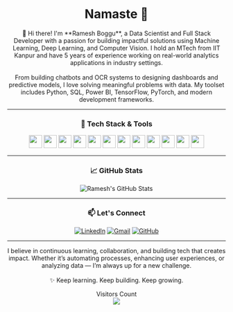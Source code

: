 <h1 align="center">Namaste 🙏</h1>

<p align="center">
👋 Hi there! I'm **Ramesh Boggu**, a Data Scientist and Full Stack Developer with a passion for building impactful solutions using Machine Learning, Deep Learning, and Computer Vision. I hold an MTech from IIT Kanpur and have 5 years of experience working on real-world analytics applications in industry settings.
<br><br>
From building chatbots and OCR systems to designing dashboards and predictive models, I love solving meaningful problems with data. My toolset includes Python, SQL, Power BI, TensorFlow, PyTorch, and modern development frameworks.
</p>

---

<h3 align="center">🚀 Tech Stack & Tools</h3>

<p align="center">
  <img src="https://cdn.jsdelivr.net/gh/devicons/devicon/icons/python/python-original.svg" width="30"/>
  <img src="https://cdn.jsdelivr.net/gh/devicons/devicon/icons/tensorflow/tensorflow-original.svg" width="30"/>
  <img src="https://cdn.jsdelivr.net/gh/devicons/devicon/icons/pytorch/pytorch-original.svg" width="30"/>
  <img src="https://cdn.jsdelivr.net/gh/devicons/devicon/icons/opencv/opencv-original.svg" width="30"/>
  <img src="https://cdn.jsdelivr.net/gh/devicons/devicon/icons/mysql/mysql-original.svg" width="30"/>
  <img src="https://cdn.jsdelivr.net/gh/devicons/devicon/icons/git/git-original.svg" width="30"/>
  <img src="https://cdn.jsdelivr.net/gh/devicons/devicon/icons/github/github-original.svg" width="30"/>
  <img src="https://cdn.jsdelivr.net/gh/devicons/devicon/icons/fastapi/fastapi-original.svg" width="30"/>
  <img src="https://cdn.jsdelivr.net/gh/devicons/devicon/icons/bash/bash-original.svg" width="30"/>
  <img src="https://cdn.jsdelivr.net/gh/devicons/devicon/icons/anaconda/anaconda-original.svg" width="30"/>
  <img src="https://cdn.jsdelivr.net/gh/devicons/devicon/icons/html5/html5-original.svg" width="30"/>
  <img src="https://cdn.jsdelivr.net/gh/devicons/devicon/icons/javascript/javascript-original.svg" width="30"/>
</p>

---

<h3 align="center">📈 GitHub Stats</h3>

<p align="center">
<img src="https://github-readme-stats.vercel.app/api?username=YOUR_GITHUB_USERNAME&show_icons=true&theme=radical" alt="Ramesh's GitHub Stats"/>
</p>

---

<h3 align="center">📫 Let's Connect</h3>

<p align="center">
<a href="https://www.linkedin.com/in/YOUR-LINKEDIN-ID/"><img src="https://img.icons8.com/color/48/000000/linkedin.png" alt="LinkedIn"></a>
<a href="mailto:YOUR-EMAIL@gmail.com"><img src="https://img.icons8.com/fluent/48/000000/gmail.png" alt="Gmail"></a>
<a href="https://github.com/YOUR_GITHUB_USERNAME"><img src="https://img.icons8.com/ios-filled/50/000000/github.png" alt="GitHub"></a>
</p>

---

<p align="center">
I believe in continuous learning, collaboration, and building tech that creates impact. Whether it’s automating processes, enhancing user experiences, or analyzing data — I’m always up for a new challenge.
<br><br>
✨ Keep learning. Keep building. Keep growing.
</p>

<p align="center">
Visitors Count<br>
<img src="https://profile-counter.glitch.me/YOUR_GITHUB_USERNAME/count.svg" />
</p>
